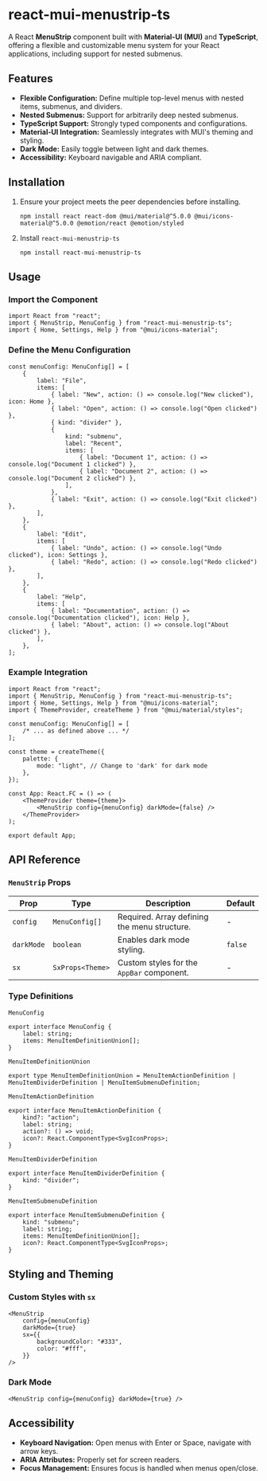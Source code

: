 # react-mui-menustrip-ts

A React **MenuStrip** component built with **Material-UI (MUI)** and **TypeScript**, offering a flexible and customizable menu system for your React applications, including support for nested submenus.

## Features

-   **Flexible Configuration:** Define multiple top-level menus with nested items, submenus, and dividers.
-   **Nested Submenus:** Support for arbitrarily deep nested submenus.
-   **TypeScript Support:** Strongly typed components and configurations.
-   **Material-UI Integration:** Seamlessly integrates with MUI's theming and styling.
-   **Dark Mode:** Easily toggle between light and dark themes.
-   **Accessibility:** Keyboard navigable and ARIA compliant.

## Installation

1. Ensure your project meets the peer dependencies before installing.

    ```
    npm install react react-dom @mui/material@^5.0.0 @mui/icons-material@^5.0.0 @emotion/react @emotion/styled
    ```

2. Install `react-mui-menustrip-ts`

    ```
    npm install react-mui-menustrip-ts
    ```

## Usage

### Import the Component

```tsx
import React from "react";
import { MenuStrip, MenuConfig } from "react-mui-menustrip-ts";
import { Home, Settings, Help } from "@mui/icons-material";
```

### Define the Menu Configuration

```tsx
const menuConfig: MenuConfig[] = [
    {
        label: "File",
        items: [
            { label: "New", action: () => console.log("New clicked"), icon: Home },
            { label: "Open", action: () => console.log("Open clicked") },
            { kind: "divider" },
            {
                kind: "submenu",
                label: "Recent",
                items: [
                    { label: "Document 1", action: () => console.log("Document 1 clicked") },
                    { label: "Document 2", action: () => console.log("Document 2 clicked") },
                ],
            },
            { label: "Exit", action: () => console.log("Exit clicked") },
        ],
    },
    {
        label: "Edit",
        items: [
            { label: "Undo", action: () => console.log("Undo clicked"), icon: Settings },
            { label: "Redo", action: () => console.log("Redo clicked") },
        ],
    },
    {
        label: "Help",
        items: [
            { label: "Documentation", action: () => console.log("Documentation clicked"), icon: Help },
            { label: "About", action: () => console.log("About clicked") },
        ],
    },
];
```

### Example Integration

```tsx
import React from "react";
import { MenuStrip, MenuConfig } from "react-mui-menustrip-ts";
import { Home, Settings, Help } from "@mui/icons-material";
import { ThemeProvider, createTheme } from "@mui/material/styles";

const menuConfig: MenuConfig[] = [
    /* ... as defined above ... */
];

const theme = createTheme({
    palette: {
        mode: "light", // Change to 'dark' for dark mode
    },
});

const App: React.FC = () => (
    <ThemeProvider theme={theme}>
        <MenuStrip config={menuConfig} darkMode={false} />
    </ThemeProvider>
);

export default App;
```

## API Reference

### `MenuStrip` Props

| Prop       | Type             | Description                                  | Default |
| ---------- | ---------------- | -------------------------------------------- | ------- |
| `config`   | `MenuConfig[]`   | Required. Array defining the menu structure. | -       |
| `darkMode` | `boolean`        | Enables dark mode styling.                   | `false` |
| `sx`       | `SxProps<Theme>` | Custom styles for the `AppBar` component.    | -       |

### Type Definitions

`MenuConfig`

```tsx
export interface MenuConfig {
    label: string;
    items: MenuItemDefinitionUnion[];
}
```

`MenuItemDefinitionUnion`

```tsx
export type MenuItemDefinitionUnion = MenuItemActionDefinition | MenuItemDividerDefinition | MenuItemSubmenuDefinition;
```

`MenuItemActionDefinition`

```tsx
export interface MenuItemActionDefinition {
    kind?: "action";
    label: string;
    action?: () => void;
    icon?: React.ComponentType<SvgIconProps>;
}
```

`MenuItemDividerDefinition`

```tsx
export interface MenuItemDividerDefinition {
    kind: "divider";
}
```

`MenuItemSubmenuDefinition`

```tsx
export interface MenuItemSubmenuDefinition {
    kind: "submenu";
    label: string;
    items: MenuItemDefinitionUnion[];
    icon?: React.ComponentType<SvgIconProps>;
}
```

## Styling and Theming

### Custom Styles with `sx`

```tsx
<MenuStrip
    config={menuConfig}
    darkMode={true}
    sx={{
        backgroundColor: "#333",
        color: "#fff",
    }}
/>
```

### Dark Mode

```tsx
<MenuStrip config={menuConfig} darkMode={true} />
```

## Accessibility

-   **Keyboard Navigation:** Open menus with Enter or Space, navigate with arrow keys.
-   **ARIA Attributes:** Properly set for screen readers.
-   **Focus Management:** Ensures focus is handled when menus open/close.
